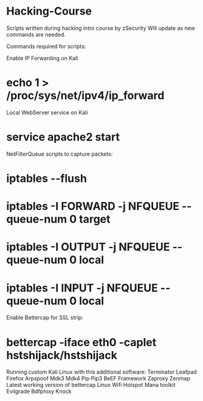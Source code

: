 # Hacking-Course
Scripts written during hacking intro course by zSecurity
Will update as new commands are needed.

Commands required for scripts:

Enable IP Forwarding on Kali
# echo 1 > /proc/sys/net/ipv4/ip_forward

Local WebServer service on Kali
# service apache2 start

NetFilterQueue scripts to capture packets: 
# iptables --flush
# iptables -I FORWARD -j NFQUEUE --queue-num 0                 target
# iptables -I OUTPUT -j NFQUEUE --queue-num 0                  local
# iptables -I INPUT -j NFQUEUE --queue-num 0                   local

Enable Bettercap for SSL strip:
# bettercap -iface eth0 -caplet hstshijack/hstshijack

Running custom Kali Linux with this additional software:
Terminator
Leafpad
Firefox
Arpspoof
Mdk3
Mdk4
Pip
Pip3
BeEF Framework
Zaproxy
Zenmap
Latest working version of bettercap
Linux Wifi Hotspot
Mana toolkit
Evilgrade
Bdfproxy
Knock
